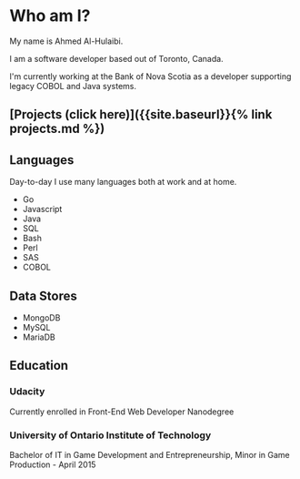 # Who am I?
My name is Ahmed Al-Hulaibi. 

I am a software developer based out of Toronto, Canada.

I'm currently working at the Bank of Nova Scotia as a developer supporting legacy COBOL and Java systems. 

## [Projects (click here)]({{site.baseurl}}{% link projects.md %})

## Languages
Day-to-day I use many languages both at work and at home.

- Go
- Javascript
- Java
- SQL
- Bash
- Perl
- SAS
- COBOL

## Data Stores
- MongoDB
- MySQL
- MariaDB

## Education
### Udacity
Currently enrolled in Front-End Web Developer Nanodegree

### University of Ontario Institute of Technology
Bachelor of IT in Game Development and Entrepreneurship, Minor in Game Production - April 2015
